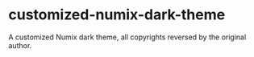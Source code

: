 # customized-numix-dark-theme
A customized Numix dark theme, all copyrights reversed by the original author.
